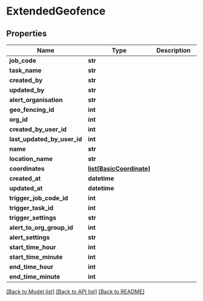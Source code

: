 # ExtendedGeofence

## Properties
Name | Type | Description | Notes
------------ | ------------- | ------------- | -------------
**job_code** | **str** |  | [optional] 
**task_name** | **str** |  | [optional] 
**created_by** | **str** |  | [optional] 
**updated_by** | **str** |  | [optional] 
**alert_organisation** | **str** |  | [optional] 
**geo_fencing_id** | **int** |  | [optional] 
**org_id** | **int** |  | [optional] 
**created_by_user_id** | **int** |  | [optional] 
**last_updated_by_user_id** | **int** |  | [optional] 
**name** | **str** |  | [optional] 
**location_name** | **str** |  | [optional] 
**coordinates** | [**list[BasicCoordinate]**](BasicCoordinate.md) |  | [optional] 
**created_at** | **datetime** |  | [optional] 
**updated_at** | **datetime** |  | [optional] 
**trigger_job_code_id** | **int** |  | [optional] 
**trigger_task_id** | **int** |  | [optional] 
**trigger_settings** | **str** |  | [optional] 
**alert_to_org_group_id** | **int** |  | [optional] 
**alert_settings** | **str** |  | [optional] 
**start_time_hour** | **int** |  | [optional] 
**start_time_minute** | **int** |  | [optional] 
**end_time_hour** | **int** |  | [optional] 
**end_time_minute** | **int** |  | [optional] 

[[Back to Model list]](../README.md#documentation-for-models) [[Back to API list]](../README.md#documentation-for-api-endpoints) [[Back to README]](../README.md)



